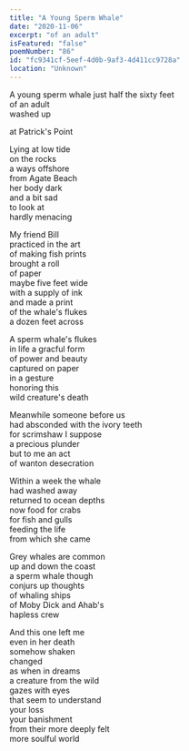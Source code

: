 ```yaml
---
title: "A Young Sperm Whale"
date: "2020-11-06"
excerpt: "of an adult"
isFeatured: "false"
poemNumber: "86"
id: "fc9341cf-5eef-4d0b-9af3-4d411cc9728a"
location: "Unknown"
---
```


A young sperm whale
just half the sixty feet  
of an adult  
washed up

at Patrick's Point

Lying at low tide  
on the rocks  
a ways offshore  
from Agate Beach  
her body dark  
and a bit sad  
to look at  
hardly menacing

My friend Bill  
practiced in the art  
of making fish prints  
brought a roll  
of paper  
maybe five feet wide  
with a supply of ink  
and made a print  
of the whale's flukes  
a dozen feet across

A sperm whale's flukes  
in life a gracful form  
of power and beauty  
captured on paper  
in a gesture  
honoring this  
wild creature's death

Meanwhile someone before us  
had absconded with the ivory teeth  
for scrimshaw I suppose  
a precious plunder  
but to me an act  
of wanton desecration

Within a week the whale  
had washed away  
returned to ocean depths  
now food for crabs  
for fish and gulls  
feeding the life  
from which she came

Grey whales are common  
up and down the coast  
a sperm whale though  
conjurs up thoughts  
of whaling ships  
of Moby Dick and Ahab's  
hapless crew

And this one left me  
even in her death  
somehow shaken  
changed  
as when in dreams  
a creature from the wild  
gazes with eyes  
that seem to understand  
your loss  
your banishment  
from their more deeply felt  
more soulful world
